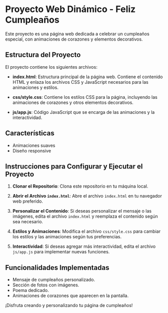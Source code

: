 # Proyecto Web Dinámico - Feliz Cumpleaños

Este proyecto es una página web dedicada a celebrar un cumpleaños especial, con animaciones de corazones y elementos decorativos.

## Estructura del Proyecto

El proyecto contiene los siguientes archivos:

- **index.html**: Estructura principal de la página web. Contiene el contenido HTML y enlaza los archivos CSS y JavaScript necesarios para las animaciones y estilos.
  
- **css/style.css**: Contiene los estilos CSS para la página, incluyendo las animaciones de corazones y otros elementos decorativos.
  
- **js/app.js**: Código JavaScript que se encarga de las animaciones y la interactividad.

## Características

- Animaciones suaves
- Diseño responsive

## Instrucciones para Configurar y Ejecutar el Proyecto

1. **Clonar el Repositorio**: Clona este repositorio en tu máquina local.
   
2. **Abrir el Archivo `index.html`**: Abre el archivo `index.html` en tu navegador web preferido.

3. **Personalizar el Contenido**: Si deseas personalizar el mensaje o las imágenes, edita el archivo `index.html` y reemplaza el contenido según sea necesario.

4. **Estilos y Animaciones**: Modifica el archivo `css/style.css` para cambiar los estilos y las animaciones según tus preferencias.

5. **Interactividad**: Si deseas agregar más interactividad, edita el archivo `js/app.js` para implementar nuevas funciones.

## Funcionalidades Implementadas

- Mensaje de cumpleaños personalizado.
- Sección de fotos con imágenes.
- Poema dedicado.
- Animaciones de corazones que aparecen en la pantalla.

¡Disfruta creando y personalizando tu página de cumpleaños!
